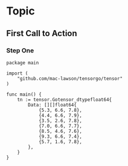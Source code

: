 # Topic

## First Call to Action
### Step One
```golang
package main

import (
	"github.com/mac-lawson/tensorgo/tensor"
)

func main() {
	tn := tensor.Gotensor_dtypefloat64{
		Data: [][]float64{
			{5.3, 6.6, 7.8},
			{4.4, 6.6, 7.9},
			{3.5, 2.6, 7.8},
			{7.0, 6.6, 7.7},
			{8.5, 4.6, 7.6},
			{9.3, 6.6, 7.4},
			{5.7, 1.6, 7.8},
		},
	}
}
```